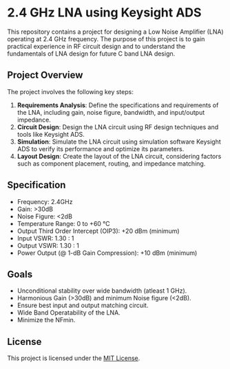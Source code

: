 # 2.4 GHz LNA using Keysight ADS

This repository contains a project for designing a Low Noise Amplifier (LNA) operating at 2.4 GHz frequency. The purpose of this project is to gain practical experience in RF circuit design and to understand the fundamentals of LNA design for future C band LNA design.

## Project Overview

The project involves the following key steps:
1. **Requirements Analysis**: Define the specifications and requirements of the LNA, including gain, noise figure, bandwidth, and input/output impedance.
2. **Circuit Design**: Design the LNA circuit using RF design techniques and tools like Keysight ADS.
3. **Simulation**: Simulate the LNA circuit using simulation software Keysight ADS to verify its performance and optimize its parameters.
4. **Layout Design**: Create the layout of the LNA circuit, considering factors such as component placement, routing, and impedance matching.

## Specification

- Frequency: 2.4GHz
- Gain: >30dB
- Noise Figure: <2dB
- Temperature Range: 0 to +60 °C
- Output Third Order Intercept (OIP3): +20 dBm (minimum)
- Input VSWR: 1.30 : 1
- Output VSWR: 1.30 : 1
- Power Output (@ 1-dB Gain Compression): +10 dBm (minimum)

## Goals
- Unconditional stability over wide bandwidth (atleast 1 GHz).
- Harmonious Gain (>30dB) and minimum Noise figure (<2dB).
- Ensure best input and output matching circuit.
- Wide Band Operatability of the LNA.
- Minimize the NFmin.
   
## License

This project is licensed under the [MIT License](LICENSE).
